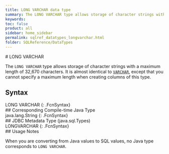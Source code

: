 ```yaml
---
title: LONG VARCHAR data type
summary: The LONG VARCHAR type allows storage of character strings with a maximum length of 32,700 characters. It is identical to VARCHAR, except that you cannot specify a maximum length when creating columns of this type.
keywords:
toc: false
product: all
sidebar: home_sidebar
permalink: sqlref_datatypes_longvarchar.html
folder: SQLReference/DataTypes
---
```

<section>
<div class="TopicContent" data-swiftype-index="true" markdown="1">
# LONG VARCHAR

The `LONG VARCHAR` type allows storage of character strings with a
maximum length of 32,670 characters. It is almost identical to
[`VARCHAR`](sqlref_datatypes_varchar.html), except that you cannot
specify a maximum length when creating columns of this type.

## Syntax

<div class="fcnWrapperWide" markdown="1">
    LONG VARCHAR
{: .FcnSyntax}

</div>
## Corresponding Compile-time Java Type

<div class="fcnWrapperWide" markdown="1">
    java.lang.String
{: .FcnSyntax}

</div>
## JDBC Metadata Type (java.sql.Types)

<div class="fcnWrapperWide" markdown="1">
    LONGVARCHAR
{: .FcnSyntax}

</div>
## Usage Notes

When you are converting from Java values to SQL values, no Java type
corresponds to `LONG VARCHAR`.

</div>
</section>

